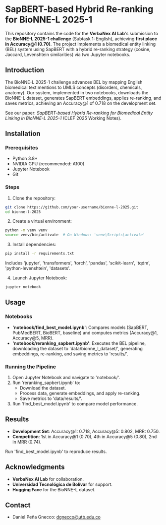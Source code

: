 # SapBERT-based Hybrid Re-ranking for BioNNE-L 2025-1

This repository contains the code for the **VerbaNex AI Lab**'s submission to the **BioNNE-L 2025-1 challenge** (Subtask 1: English), achieving **first place in Accuracy@1 (0.70)**. The project implements a biomedical entity linking (BEL) system using SapBERT with a hybrid re-ranking strategy (cosine, Jaccard, Levenshtein similarities) via two Jupyter notebooks.

## Introduction

The BioNNE-L 2025-1 challenge advances BEL by mapping English biomedical text mentions to UMLS concepts (disorders, chemicals, anatomy). Our system, implemented in two notebooks, downloads the BioNNE-L dataset, generates SapBERT embeddings, applies re-ranking, and saves metrics, achieving an Accuracy@1 of 0.718 on the development set.

See our paper: *SapBERT-based Hybrid Re-ranking for Biomedical Entity Linking in BioNNE-L 2025-1* (CLEF 2025 Working Notes).

## Installation

### Prerequisites
- Python 3.8+
- NVIDIA GPU (recommended: A100)
- Jupyter Notebook
- Git

### Steps
1. Clone the repository:
```bash
git clone https://github.com/your-username/bionne-l-2025.git
cd bionne-l-2025
```
2. Create a virtual environment:
```bash
python -m venv venv
source venv/bin/activate  # On Windows: 'venv\Scripts\activate'
```
3. Install dependencies:
```bash
pip install -r requirements.txt
```
   Includes 'jupyter', 'transformers', 'torch', 'pandas', 'scikit-learn', 'tqdm', 'python-levenshtein', 'datasets'.

4. Launch Jupyter Notebook:
```bash
jupyter notebook
```

## Usage

### Notebooks
- **'notebook/find_best_model.ipynb'**: Compares models (SapBERT, PubMedBERT, BioBERT, baseline) and computes metrics (Accuracy@1, Accuracy@5, MRR).
- **'notebook/reranking_sapbert.ipynb'**: Executes the BEL pipeline, downloading the dataset to 'data/bionne_l_dataset/', generating embeddings, re-ranking, and saving metrics to 'results/'.

### Running the Pipeline
1. Open Jupyter Notebook and navigate to 'notebook/'.
2. Run 'reranking_sapbert.ipynb' to:
   - Download the dataset.
   - Process data, generate embeddings, and apply re-ranking.
   - Save metrics to 'data/results/'.
3. Run 'find_best_model.ipynb' to compare model performance.

## Results
- **Development Set**: Accuracy@1: 0.718, Accuracy@5: 0.802, MRR: 0.750.
- **Competition**: 1st in Accuracy@1 (0.70), 4th in Accuracy@5 (0.80), 2nd in MRR (0.74).

Run 'find_best_model.ipynb' to reproduce results.

## Acknowledgments
- **VerbaNex AI Lab** for collaboration.
- **Universidad Tecnológica de Bolívar** for support.
- **Hugging Face** for the BioNNE-L dataset.

## Contact
- Daniel Peña Gnecco: [dgnecco@utb.edu.co](mailto:dgnecco@utb.edu.co)
```